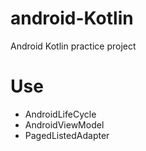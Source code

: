 # android-Kotlin
Android Kotlin practice project

# Use
- AndroidLifeCycle
- AndroidViewModel
- PagedListedAdapter

